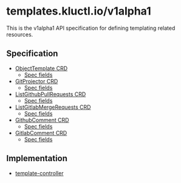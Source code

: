 <!-- This comment is uncommented when auto-synced to www-kluctl.io

---
title: v1alpha1 specs
linkTitle: v1alpha1 specs
description: templates.kluctl.io/v1alpha1 documentation
weight: 10
---
-->

# templates.kluctl.io/v1alpha1

This is the v1alpha1 API specification for defining templating related resources.

## Specification

- [ObjectTemplate CRD](objecttemplate.md)
    + [Spec fields](objecttemplate.md#spec-fields)
- [GitProjector CRD](gitprojector.md)
    + [Spec fields](gitprojector.md#spec-fields)
- [ListGithubPullRequests CRD](listgithubpullrequests.md)
    + [Spec fields](listgithubpullrequests.md#spec-fields)
- [ListGitlabMergeRequests CRD](listgitlabmergerequests.md)
    + [Spec fields](listgitlabmergerequests.md#spec-fields)
- [GithubComment CRD](githubcomment.md)
    + [Spec fields](githubcomment.md#spec-fields)
- [GitlabComment CRD](gitlabcomment.md)
    + [Spec fields](gitlabcomment.md#spec-fields)

## Implementation

* [template-controller](https://github.com/kluctl/template-controller)
